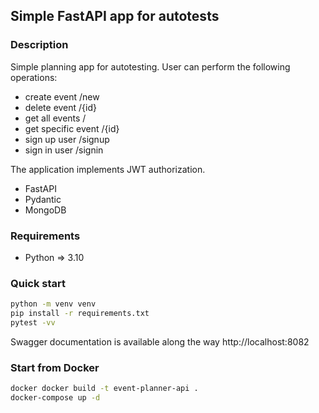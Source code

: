 ## Simple FastAPI app for autotests

### Description

Simple planning app for autotesting. User can perform the following operations:

- create event /new
- delete event /{id}
- get all events /
- get specific event /{id}
- sign up user /signup
- sign in user /signin

The application implements JWT authorization.

- FastAPI
- Pydantic
- MongoDB

### Requirements

- Python => 3.10

### Quick start

```bash
python -m venv venv
pip install -r requirements.txt
pytest -vv
```

Swagger documentation is available along the way http://localhost:8082

### Start from Docker

```bash
docker docker build -t event-planner-api .
docker-compose up -d
```